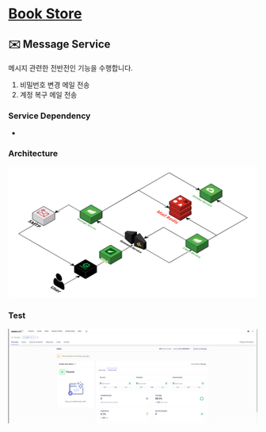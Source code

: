 # [Book Store](https://book-store.shop)

## ✉️ Message Service

메시지 관련한 전반전인 기능을 수행합니다.

1. 비밀번호 변경 메일 전송
2. 계정 복구 메일 전송

### Service Dependency

-

### Architecture

![Message Architecture](https://github.com/nhnacademy-be6-code-quest/.github/blob/main/img/message/MessageArchitecture.png)

### Test

![Message Test](https://github.com/nhnacademy-be6-code-quest/.github/blob/main/img/message/MessageTest.png)

